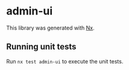 # admin-ui

This library was generated with [Nx](https://nx.dev).

## Running unit tests

Run `nx test admin-ui` to execute the unit tests.
